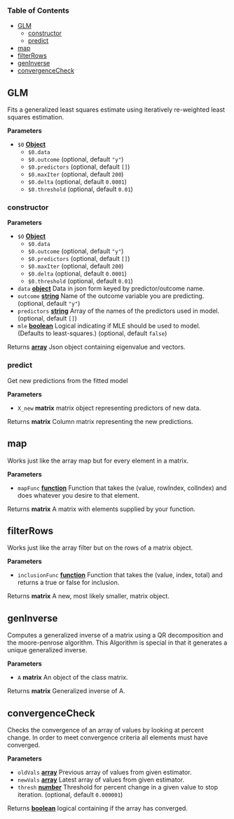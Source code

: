 <!-- Generated by documentation.js. Update this documentation by updating the source code. -->

### Table of Contents

-   [GLM](#glm)
    -   [constructor](#constructor)
    -   [predict](#predict)
-   [map](#map)
-   [filterRows](#filterrows)
-   [genInverse](#geninverse)
-   [convergenceCheck](#convergencecheck)

## GLM

Fits a generalized least squares estimate using iteratively re-weighted least squares estimation.

**Parameters**

-   `$0` **[Object](https://developer.mozilla.org/en-US/docs/Web/JavaScript/Reference/Global_Objects/Object)** 
    -   `$0.data`  
    -   `$0.outcome`   (optional, default `"y"`)
    -   `$0.predictors`   (optional, default `[]`)
    -   `$0.maxIter`   (optional, default `200`)
    -   `$0.delta`   (optional, default `0.0001`)
    -   `$0.threshold`   (optional, default `0.01`)

### constructor

**Parameters**

-   `$0` **[Object](https://developer.mozilla.org/en-US/docs/Web/JavaScript/Reference/Global_Objects/Object)** 
    -   `$0.data`  
    -   `$0.outcome`   (optional, default `"y"`)
    -   `$0.predictors`   (optional, default `[]`)
    -   `$0.maxIter`   (optional, default `200`)
    -   `$0.delta`   (optional, default `0.0001`)
    -   `$0.threshold`   (optional, default `0.01`)
-   `data` **[object](https://developer.mozilla.org/en-US/docs/Web/JavaScript/Reference/Global_Objects/Object)** Data in json form keyed by predictor/outcome name.
-   `outcome` **[string](https://developer.mozilla.org/en-US/docs/Web/JavaScript/Reference/Global_Objects/String)** Name of the outcome variable you are predicting. (optional, default `"y"`)
-   `predictors` **[string](https://developer.mozilla.org/en-US/docs/Web/JavaScript/Reference/Global_Objects/String)** Array of the names of the predictors used in model. (optional, default `[]`)
-   `mle` **[boolean](https://developer.mozilla.org/en-US/docs/Web/JavaScript/Reference/Global_Objects/Boolean)** Logical indicating if MLE should be used to model. (Defaults to least-squares.) (optional, default `false`)

Returns **[array](https://developer.mozilla.org/en-US/docs/Web/JavaScript/Reference/Global_Objects/Array)** Json object containing eigenvalue and vectors.

### predict

Get new predictions from the fitted model

**Parameters**

-   `X_new` **matrix** matrix object representing predictors of new data.

Returns **matrix** Column matrix representing the new predictions.

## map

Works just like the array map but for every element in a matrix.

**Parameters**

-   `mapFunc` **[function](https://developer.mozilla.org/en-US/docs/Web/JavaScript/Reference/Statements/function)** Function that takes the (value, rowIndex, colIndex) and does whatever you desire to that element.

Returns **matrix** A matrix with elements supplied by your function.

## filterRows

Works just like the array filter but on the rows of a matrix object.

**Parameters**

-   `inclusionFunc` **[function](https://developer.mozilla.org/en-US/docs/Web/JavaScript/Reference/Statements/function)** Function that takes the (value, index, total) and returns a true or false for inclusion.

Returns **matrix** A new, most likely smaller, matrix object.

## genInverse

Computes a generalized inverse of a matrix using a QR decomposition and the moore-penrose algorithm.
This Algorithm is special in that it generates a unique generalized inverse.

**Parameters**

-   `A` **matrix** An object of the class matrix.

Returns **matrix** Generalized inverse of A.

## convergenceCheck

Checks the convergence of an array of values by looking at percent change. In order to meet convergence criteria all elements must have converged.

**Parameters**

-   `oldVals` **[array](https://developer.mozilla.org/en-US/docs/Web/JavaScript/Reference/Global_Objects/Array)** Previous array of values from given estimator.
-   `newVals` **[array](https://developer.mozilla.org/en-US/docs/Web/JavaScript/Reference/Global_Objects/Array)** Latest array of values from given estimator.
-   `thresh` **[number](https://developer.mozilla.org/en-US/docs/Web/JavaScript/Reference/Global_Objects/Number)** Threshold for percent change in a given value to stop iteration. (optional, default `0.000001`)

Returns **[boolean](https://developer.mozilla.org/en-US/docs/Web/JavaScript/Reference/Global_Objects/Boolean)** logical containing if the array has converged.

